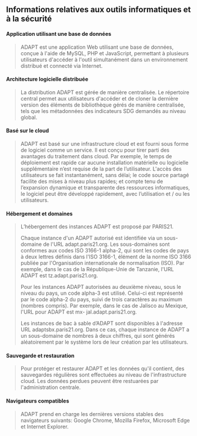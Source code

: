 ## Informations relatives aux outils informatiques et à la sécurité

#### Application utilisant une base de données

> ADAPT est une application Web utilisant une base de données, conçue à
> l'aide de MySQL, PHP et JavaScript, permettant à plusieurs
> utilisateurs d'accéder à l'outil simultanément dans un environnement
> distribué et connecté via Internet.

#### Architecture logicielle distribuée

> La distribution ADAPT est gérée de manière centralisée. Le répertoire
> central permet aux utilisateurs d'accéder et de cloner la dernière
> version des éléments de bibliothèque gérés de manière centralisée,
> tels que les métadonnées des indicateurs SDG demandés au niveau
> global.

#### Basé sur le cloud

> ADAPT est basé sur une infrastructure cloud et est fourni sous forme
> de logiciel comme un service. Il est conçu pour tirer parti des
> avantages du traitement dans cloud. Par exemple, le temps de
> déploiement est rapide car aucune installation matérielle ou
> logicielle supplémentaire n’est requise de la part de l’utilisateur.
> L'accès des utilisateurs se fait instantanément, sans délai; le code
> source partagé facilite des mises à niveau plus rapides; et compte
> tenu de l’expansion dynamique et transparente des ressources
> informatiques, le logiciel peut être développé rapidement, avec
> l’utilisation et / ou les utilisateurs.

#### Hébergement et domaines

> L’hébergement des instances ADAPT est proposé par PARIS21.
>
> Chaque instance d'un ADAPT autorisé est identifiée via un sous-domaine
> de l'URL adapt.paris21.org. Les sous-domaines sont conformes aux codes
> ISO 3166-1 alpha-2, qui sont les codes de pays à deux lettres définis
> dans l'ISO 3166-1, élément de la norme ISO 3166 publiée par
> l'Organisation internationale de normalisation (ISO). Par exemple,
> dans le cas de la République-Unie de Tanzanie, l'URL ADAPT est
> tz.adapt.paris21.org.
>
> Pour les instances ADAPT autorisées au deuxième niveau, sous le niveau
> du pays, un code alpha-3 est utilisé. Celui-ci est représenté par le
> code alpha-2 du pays, suivi de trois caractères au maximum (nombres
> compris). Par exemple, dans le cas de Jalisco au Mexique, l'URL pour
> ADAPT est mx- jal.adapt.paris21.org.
>
> Les instances de bac à sable d’ADAPT sont disponibles à l'adresse URL
> adaptsbx.paris21.org. Dans ce cas, chaque instance de ADAPT a un
> sous-domaine de nombres à deux chiffres, qui sont générés
> aléatoirement par le système lors de leur création par les
> utilisateurs.

#### Sauvegarde et restauration

> Pour protéger et restaurer ADAPT et les données qu'il contient, des
> sauvegardes régulières sont effectuées au niveau de l'infrastructure
> cloud. Les données perdues peuvent être restuarées par
> l'administration centrale.

#### Navigateurs compatibles

> ADAPT prend en charge les dernières versions stables des navigateurs
> suivants: Google Chrome, Mozilla Firefox, Microsoft Edge et Internet
> Explorer.